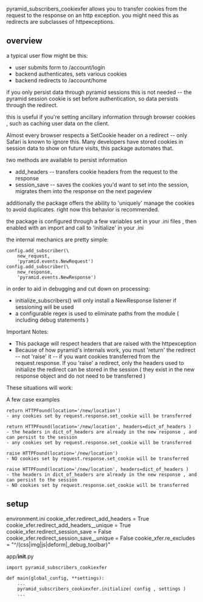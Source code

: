 pyramid_subscribers_cookiexfer allows you to transfer cookies from the request to the response on an http exception.  you might need this as redirects are subclasses of httpexceptions.

overview
--------

a typical user flow might be this:

* user submits form to /account/login 
* backend authenticates, sets various cookies
* backend redirects to /account/home

if you only persist data through pyramid sessions this is not needed -- the pyramid session cookie is set before authentication, so data persists through the redirect.

this is useful if you're setting ancillary information through browser cookies , such as caching user data on the client.

Almost every browser respects a SetCookie header on a redirect -- only Safari is known to ignore this.  Many developers have stored cookies in session data to show on future visits, this package automates that.

two methods are available to persist information

- add_headers -- transfers cookie headers from the request to the response
- session_save -- saves the cookies you'd want to set into the session, migrates them into the response on the next pageview

additionally the package offers the ability to 'uniquely' manage the cookies to avoid duplicates.  right now this behavior is recommended.

the package is configured through a few variables set in your .ini files , then enabled with an import and call to 'initialize' in your .ini

the internal mechanics are pretty simple:

    config.add_subscriber(\
        new_request, 
        'pyramid.events.NewRequest')
    config.add_subscriber(\
        new_response, 
        'pyramid.events.NewResponse')
    
in order to aid in debugging and cut down on processing:

- initialize_subscribers() will only install a NewResponse listener if sessioning will be used
- a configurable regex is used to eliminate paths from the module ( including debug statements )

Important Notes:

- This package will respect headers that are raised with the httpexception
- Because of how pyramid's internals work, you must 'return' the redirect -- not 'raise' it -- if you want cookies transferred from the request.response.  If you 'raise' a redirect, only the headers used to initialize the redirect can be stored in the session ( they exist in the new response object and do not need to be transferred )

These situations will work: 

A few case examples

    return HTTPFound(location='/new/location') 
    - any cookies set by request.response.set_cookie will be transferred
    
    return HTTPFound(location='/new/location', headers=dict_of_headers ) 
    - the headers in dict_of_headers are already in the new response , and can persist to the session
    - any cookies set by request.response.set_cookie will be transferred
    
    raise HTTPFound(location='/new/location') 
    - NO cookies set by request.response.set_cookie will be transferred

    raise HTTPFound(location='/new/location', headers=dict_of_headers ) 
    - the headers in dict_of_headers are already in the new response , and can persist to the session
    - NO cookies set by request.response.set_cookie will be transferred




setup
-----


environment.ini
    cookie_xfer.redirect_add_headers = True
    cookie_xfer.redirect_add_headers__unique = True
    cookie_xfer.redirect_session_save = False
    cookie_xfer.redirect_session_save__unique = False
    cookie_xfer.re_excludes = "^/(css|img|js|deform|_debug_toolbar)"
    

app/__init__.py

    import pyramid_subscribers_cookiexfer
    
    def main(global_config, **settings):
        ...
        pyramid_subscribers_cookiexfer.initialize( config , settings )
        ...
